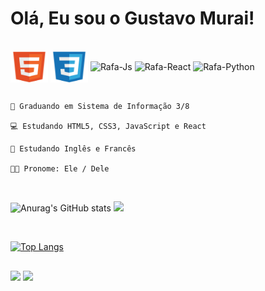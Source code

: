 # Olá, Eu sou o Gustavo Murai! 
<div style="display: inline_block"><br>
    <img align="center" alt="Rafa-HTML" height="50" width="60" src="https://raw.githubusercontent.com/devicons/devicon/master/icons/html5/html5-original.svg">
    <img align="center" alt="Rafa-CSS" height="50" width="60" src="https://raw.githubusercontent.com/devicons/devicon/master/icons/css3/css3-original.svg">
    <img align="center" alt="Rafa-Js" height="50" width="50" src="https://github.com/gustavomurai/GustavoMurai/assets/140205418/18f47b67-ea8d-4481-8f25-ec496c7b700f">
    <img align="center" alt="Rafa-React" height="50" width="50" src="https://github.com/gustavomurai/GustavoMurai/assets/140205418/c9da9afd-16da-4715-8614-5385aef99fdd">
    <img align="center" alt="Rafa-Python" height="50" width="50" src="https://github.com/gustavomurai/GustavoMurai/assets/140205418/194e0a28-503f-419b-8644-8c9b5332efef">
    
</div>

##

    📕 Graduando em Sistema de Informação 3/8
  
    💻 Estudando HTML5, CSS3, JavaScript e React

    📖 Estudando Inglês e Francês 
      
    🖖🏻 Pronome: Ele / Dele

<div style="display: inline_block"><br>
    
![Anurag's GitHub stats](https://github-readme-stats.vercel.app/api?username=gustavomurai&count_private=true&theme=github_dark&show_icons=true) 
<img src="https://github.com/gustavomurai/GustavoMurai/assets/140205418/ddae18ce-2299-4ae9-8fc9-02b83c1016e8" width="195px" />

    
</div>    
    
<div style="display: inline_block"><br>

[![Top Langs](https://github-readme-stats.vercel.app/api/top-langs/?username=gustavomurai&layout=compact&theme=github_dark)](https://github.com/gustavomurai/github-readme-stats)

</div> 

##

<a href="https://www.linkedin.com/in/gustavo-cerqueira-murai-52a815223" target="_blank"><img src="https://img.shields.io/badge/-LinkedIn-%230077B5?style=for-the-badge&logo=linkedin&logoColor=white" target="_blank"></a>
<a href = "mailto:muraigustavo@gmail.com"><img src="https://img.shields.io/badge/-Gmail-%23333?style=for-the-badge&logo=gmail&logoColor=white" target="_blank">
